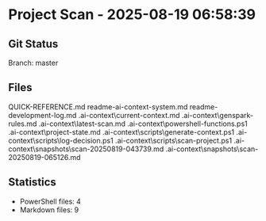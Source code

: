 ﻿# Project Scan - 2025-08-19 06:58:39

## Git Status
Branch: master

## Files
QUICK-REFERENCE.md readme-ai-context-system.md readme-development-log.md .ai-context\current-context.md .ai-context\genspark-rules.md .ai-context\latest-scan.md .ai-context\powershell-functions.ps1 .ai-context\project-state.md .ai-context\scripts\generate-context.ps1 .ai-context\scripts\log-decision.ps1 .ai-context\scripts\scan-project.ps1 .ai-context\snapshots\scan-20250819-043739.md .ai-context\snapshots\scan-20250819-065126.md

## Statistics  
- PowerShell files: 4
- Markdown files: 9
